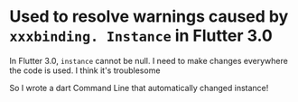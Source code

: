 # Used to resolve warnings caused by `xxxbinding. Instance` in Flutter 3.0

In Flutter 3.0, `instance` cannot be null. I need to make changes everywhere the code is used. I think it's troublesome

So I wrote a dart Command Line that automatically changed instance!